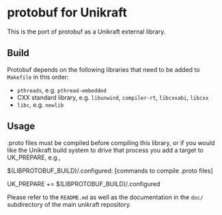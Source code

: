 protobuf for Unikraft
===================

This is the port of protobuf as a Unikraft external library.

## Build
Protobuf depends on the following libraries that need to be added to `Makefile` in this order:
* `pthreads`, e.g. `pthread-embedded`
* CXX standard library, e.g. `libunwind`, `compiler-rt`, `libcxxabi`, `libcxx`
* `libc`, e.g. `newlib`

## Usage
.proto files must be compiled before compiling this library, or if you would like the Unikraft build system to drive that process you add a target to UK\_PREPARE, e.g., 

$(LIBPROTOBUF_BUILD)/.configured:
	[commands to compile .proto files]
	
UK_PREPARE += $(LIBPROTOBUF_BUILD)/.configured

Please refer to the `README.md` as well as the documentation in the `doc/`
subdirectory of the main unikraft repository.
